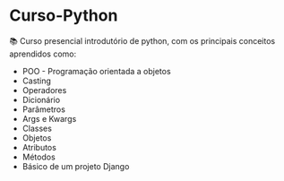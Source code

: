 # Curso-Python

📚 Curso presencial introdutório de python, com os principais conceitos aprendidos como:

- POO - Programação orientada a objetos
- Casting
- Operadores
- Dicionário
- Parâmetros
- Args e Kwargs
- Classes
- Objetos
- Atributos
- Métodos
- Básico de um projeto Django
